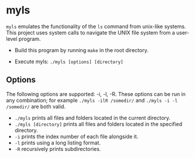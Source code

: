 # myls
`myls` emulates the functionality of the `ls` command from unix-like systems. This project uses system calls to navigate the UNIX file system from a user-level program.

- Build this program by running `make` in the root directory.

- Execute myls: ```./myls [options] [directory]```

## Options
The following options are supported: -i, -l, -R. These options can be run in any combination; for example ```./myls -ilR /somedir/``` and ```./myls -i -l /somedir/``` are both valid.

- ```./myls``` prints all files and folders located in the current directory.
- ```./myls [directory]``` prints all files and folders located in the specified directory.
- ```-i``` prints the index number of each file alongside it.
- ```-l``` prints using a long listing format.
- ```-R``` recursively prints subdirectories.
